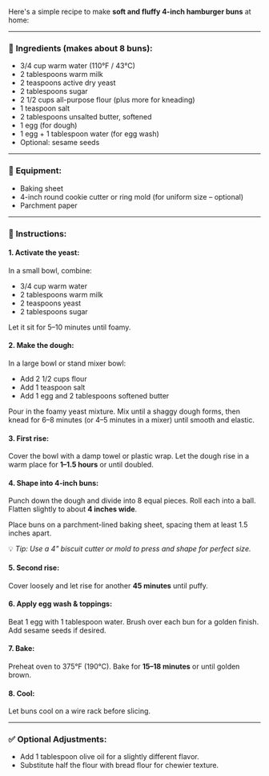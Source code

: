 Here's a simple recipe to make **soft and fluffy 4-inch hamburger buns** at home:

---

### 🍔 **Ingredients (makes about 8 buns):**

* 3/4 cup warm water (110°F / 43°C)
* 2 tablespoons warm milk
* 2 teaspoons active dry yeast
* 2 tablespoons sugar
* 2 1/2 cups all-purpose flour (plus more for kneading)
* 1 teaspoon salt
* 2 tablespoons unsalted butter, softened
* 1 egg (for dough)
* 1 egg + 1 tablespoon water (for egg wash)
* Optional: sesame seeds

---

### 🔧 **Equipment:**

* Baking sheet
* 4-inch round cookie cutter or ring mold (for uniform size – optional)
* Parchment paper

---

### 🥣 **Instructions:**

#### 1. **Activate the yeast:**

In a small bowl, combine:

* 3/4 cup warm water
* 2 tablespoons warm milk
* 2 teaspoons yeast
* 2 tablespoons sugar

Let it sit for 5–10 minutes until foamy.

#### 2. **Make the dough:**

In a large bowl or stand mixer bowl:

* Add 2 1/2 cups flour
* Add 1 teaspoon salt
* Add 1 egg and 2 tablespoons softened butter

Pour in the foamy yeast mixture. Mix until a shaggy dough forms, then knead for 6–8 minutes (or 4–5 minutes in a mixer) until smooth and elastic.

#### 3. **First rise:**

Cover the bowl with a damp towel or plastic wrap. Let the dough rise in a warm place for **1–1.5 hours** or until doubled.

#### 4. **Shape into 4-inch buns:**

Punch down the dough and divide into 8 equal pieces. Roll each into a ball. Flatten slightly to about **4 inches wide**.

Place buns on a parchment-lined baking sheet, spacing them at least 1.5 inches apart.

💡 *Tip: Use a 4" biscuit cutter or mold to press and shape for perfect size.*

#### 5. **Second rise:**

Cover loosely and let rise for another **45 minutes** until puffy.

#### 6. **Apply egg wash & toppings:**

Beat 1 egg with 1 tablespoon water. Brush over each bun for a golden finish. Add sesame seeds if desired.

#### 7. **Bake:**

Preheat oven to 375°F (190°C).
Bake for **15–18 minutes** or until golden brown.

#### 8. **Cool:**

Let buns cool on a wire rack before slicing.

---

### ✅ **Optional Adjustments:**

* Add 1 tablespoon olive oil for a slightly different flavor.
* Substitute half the flour with bread flour for chewier texture.
